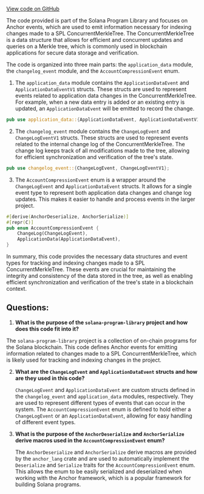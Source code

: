 [View code on GitHub](https://github.com/solana-labs/solana-program-library/account-compression/programs/account-compression/src/events/mod.rs)

The code provided is part of the Solana Program Library and focuses on Anchor events, which are used to emit information necessary for indexing changes made to a SPL ConcurrentMerkleTree. The ConcurrentMerkleTree is a data structure that allows for efficient and concurrent updates and queries on a Merkle tree, which is commonly used in blockchain applications for secure data storage and verification.

The code is organized into three main parts: the `application_data` module, the `changelog_event` module, and the `AccountCompressionEvent` enum.

1. The `application_data` module contains the `ApplicationDataEvent` and `ApplicationDataEventV1` structs. These structs are used to represent events related to application data changes in the ConcurrentMerkleTree. For example, when a new data entry is added or an existing entry is updated, an `ApplicationDataEvent` will be emitted to record the change.

```rust
pub use application_data::{ApplicationDataEvent, ApplicationDataEventV1};
```

2. The `changelog_event` module contains the `ChangeLogEvent` and `ChangeLogEventV1` structs. These structs are used to represent events related to the internal change log of the ConcurrentMerkleTree. The change log keeps track of all modifications made to the tree, allowing for efficient synchronization and verification of the tree's state.

```rust
pub use changelog_event::{ChangeLogEvent, ChangeLogEventV1};
```

3. The `AccountCompressionEvent` enum is a wrapper around the `ChangeLogEvent` and `ApplicationDataEvent` structs. It allows for a single event type to represent both application data changes and change log updates. This makes it easier to handle and process events in the larger project.

```rust
#[derive(AnchorDeserialize, AnchorSerialize)]
#[repr(C)]
pub enum AccountCompressionEvent {
    ChangeLog(ChangeLogEvent),
    ApplicationData(ApplicationDataEvent),
}
```

In summary, this code provides the necessary data structures and event types for tracking and indexing changes made to a SPL ConcurrentMerkleTree. These events are crucial for maintaining the integrity and consistency of the data stored in the tree, as well as enabling efficient synchronization and verification of the tree's state in a blockchain context.
## Questions: 
 1. **What is the purpose of the `solana-program-library` project and how does this code fit into it?**

   The `solana-program-library` project is a collection of on-chain programs for the Solana blockchain. This code defines Anchor events for emitting information related to changes made to a SPL ConcurrentMerkleTree, which is likely used for tracking and indexing changes in the project.

2. **What are the `ChangeLogEvent` and `ApplicationDataEvent` structs and how are they used in this code?**

   `ChangeLogEvent` and `ApplicationDataEvent` are custom structs defined in the `changelog_event` and `application_data` modules, respectively. They are used to represent different types of events that can occur in the system. The `AccountCompressionEvent` enum is defined to hold either a `ChangeLogEvent` or an `ApplicationDataEvent`, allowing for easy handling of different event types.

3. **What is the purpose of the `AnchorDeserialize` and `AnchorSerialize` derive macros used in the `AccountCompressionEvent` enum?**

   The `AnchorDeserialize` and `AnchorSerialize` derive macros are provided by the `anchor_lang` crate and are used to automatically implement the `Deserialize` and `Serialize` traits for the `AccountCompressionEvent` enum. This allows the enum to be easily serialized and deserialized when working with the Anchor framework, which is a popular framework for building Solana programs.